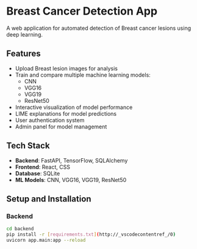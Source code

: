 # Breast Cancer Detection App

A web application for automated detection of Breast cancer lesions using deep learning.

## Features

- Upload Breast lesion images for analysis
- Train and compare multiple machine learning models:
  - CNN
  - VGG16
  - VGG19
  - ResNet50
- Interactive visualization of model performance
- LIME explanations for model predictions
- User authentication system
- Admin panel for model management

## Tech Stack

- **Backend**: FastAPI, TensorFlow, SQLAlchemy
- **Frontend**: React, CSS
- **Database**: SQLite
- **ML Models**: CNN, VGG16, VGG19, ResNet50

## Setup and Installation

### Backend

```bash
cd backend
pip install -r [requirements.txt](http://_vscodecontentref_/0)
uvicorn app.main:app --reload
